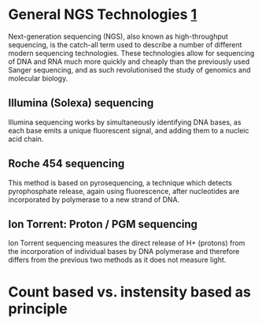 # General NGS Technologies [1](https://www.ebi.ac.uk/training/online/course/ebi-next-generation-sequencing-practical-course/what-you-will-learn/what-next-generation-dna-)
Next-generation sequencing (NGS), also known as high-throughput sequencing, is the catch-all term used to describe a number of different modern sequencing technologies. These technologies allow for sequencing of DNA and RNA much more quickly and cheaply than the previously used Sanger sequencing, and as such revolutionised the study of genomics and molecular biology.
## Illumina (Solexa) sequencing
Illumina sequencing works by simultaneously identifying DNA bases, as each base emits a unique fluorescent signal, and adding them to a nucleic acid chain.
## Roche 454 sequencing
This method is based on pyrosequencing, a technique which detects pyrophosphate release, again using fluorescence, after nucleotides are incorporated by polymerase to a new strand of DNA.
## Ion Torrent: Proton / PGM sequencing
Ion Torrent sequencing measures the direct release of H+ (protons) from the incorporation of individual bases by DNA polymerase and therefore differs from the previous two methods as it does not measure light.
# Count based vs. instensity based as principle
